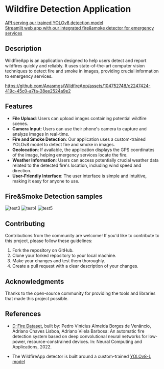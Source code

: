 # Wildfire Detection Application


[API serving our trained YOLOv8 detection model](https://wildfire-project-backend.herokuapp.com)\
[Streamlit web app with our integrated fire&smoke detector for emergency services](https://wildfire-project-streamlit.herokuapp.com/)



## Description

WildfireApp is an application designed to help users detect and report wildfires quickly and reliably. It uses state-of-the-art computer vision techniques to detect fire and smoke in images, providing crucial information to emergency services.




https://github.com/Anasmgs/WildfireApp/assets/104752748/c2247424-419c-45c0-a7fa-38ee2524a9e2



## Features

- **File Upload**: Users can upload images containing potential wildfire scenes.
- **Camera Input**: Users can use their phone's camera to capture and analyze images in real-time.
- **Fire and Smoke Detection**: Our application uses a custom-trained YOLOv8 model to detect fire and smoke in images.
- **Geolocation**: If available, the application displays the GPS coordinates of the image, helping emergency services locate the fire.
- **Weather Information**: Users can access potentially crucial weather data related to the detected fire's location, including wind speed and direction.
- **User-Friendly Interface**: The user interface is simple and intuitive, making it easy for anyone to use.

## Fire&Smoke Detection samples

![test3](https://github.com/Anasmgs/WildfireApp/assets/104752748/09af6ad1-3eaf-4b0b-8b81-ccb2f802baff)
![test4](https://github.com/Anasmgs/WildfireApp/assets/104752748/576c76dd-0a23-4309-99b3-89e1ad1a8d39)
![test5](https://github.com/Anasmgs/WildfireApp/assets/104752748/73a867d2-2b5b-4a80-8a4d-3e0ea692ad5b)

## Contributing

Contributions from the community are welcome! If you'd like to contribute to this project, please follow these guidelines:

1. Fork the repository on GitHub.
2. Clone your forked repository to your local machine.
3. Make your changes and test them thoroughly.
4. Create a pull request with a clear description of your changes.


## Acknowledgments

Thanks to the open-source community for providing the tools and libraries that made this project possible.

## References

- [D-Fire Dataset](https://github.com/gaiasd/DFireDataset), built by:
Pedro Vinícius Almeida Borges de Venâncio, Adriano Chaves Lisboa, Adriano Vilela Barbosa: An automatic fire detection system based on deep convolutional neural networks for low-power, resource-constrained devices. In: Neural Computing and Applications, 2022.

- The WildfireApp detector is built around a custom-trained [YOLOv8-L model](https://github.com/ultralytics/ultralytics)


